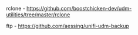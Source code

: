 rclone - https://github.com/boostchicken-dev/udm-utilities/tree/master/rclone

ftp - https://github.com/aessing/unifi-udm-backup